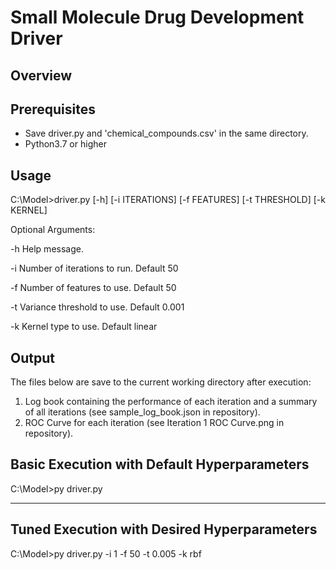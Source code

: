 # Small Molecule Drug Development Driver

## Overview


## Prerequisites
- Save driver.py and 'chemical_compounds.csv' in the same directory.
- Python3.7 or higher

## Usage
C:\Model>driver.py [-h] [-i ITERATIONS] [-f FEATURES] [-t THRESHOLD] [-k KERNEL]

Optional Arguments:

-h Help message.

-i Number of iterations to run. Default 50

-f Number of features to use. Default 50

-t Variance threshold to use. Default 0.001

-k Kernel type to use. Default linear


## Output
The files below are save to the current working directory after execution:
1) Log book containing the performance of each iteration and a summary of all iterations (see sample_log_book.json in repository).
2) ROC Curve for each iteration (see Iteration 1 ROC Curve.png in repository).

## Basic Execution with Default Hyperparameters

C:\Model>py driver.py

--------------------------------------------------------------------

## Tuned Execution with Desired Hyperparameters

C:\Model>py driver.py -i 1 -f 50 -t 0.005 -k rbf

